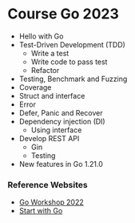 # Course Go 2023
* Hello with Go
* Test-Driven Development (TDD)
  * Write a test
  * Write code to pass test
  * Refactor
* Testing, Benchmark and Fuzzing
* Coverage
* Struct and interface
* Error
* Defer, Panic and Recover
* Dependency injection (DI)
  * Using interface
* Develop REST API
  * Gin
  * Testing
* New features in Go 1.21.0


### Reference Websites
* [Go Workshop 2022](https://github.com/up1/course-go-2022)
* [Start with Go](https://boyter.org/posts/how-to-start-go-project-2023/)
